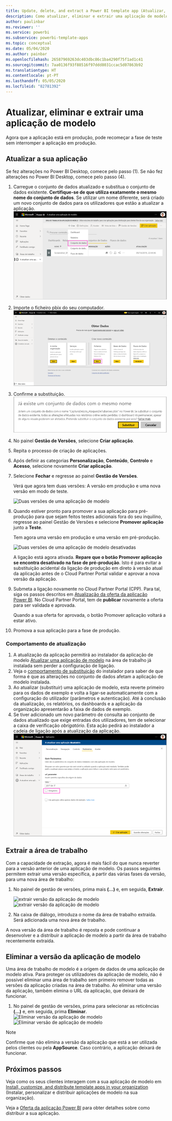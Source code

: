 ```yaml
---
title: Update, delete, and extract a Power BI template app (Atualizar, eliminar e extrair uma aplicação de modelo do Power BI)
description: Como atualizar, eliminar e extrair uma aplicação de modelo.
author: paulinbar
ms.reviewer: ''
ms.service: powerbi
ms.subservice: powerbi-template-apps
ms.topic: conceptual
ms.date: 05/04/2020
ms.author: painbar
ms.openlocfilehash: 26587969263dc403dbc86c1ba4290f75f1ad1c41
ms.sourcegitcommit: 7aa0136f93f88516f97ddd8031ccac5d07863b92
ms.translationtype: HT
ms.contentlocale: pt-PT
ms.lasthandoff: 05/05/2020
ms.locfileid: "82781392"
---
```

# <a name="update-delete-and-extract-template-app"></a>Atualizar, eliminar e extrair uma aplicação de modelo

Agora que a aplicação está em produção, pode recomeçar a fase de teste sem interromper a aplicação em produção.
## <a name="update-your-app"></a>Atualizar a sua aplicação

Se fez alterações no Power BI Desktop, comece pelo passo (1). Se não fez alterações no Power BI Desktop, comece pelo passo (4).

1. Carregue o conjunto de dados atualizado e substitua o conjunto de dados existente. **Certifique-se de que utiliza exatamente o mesmo nome do conjunto de dados**. Se utilizar um nome diferente, será criado um novo conjunto de dados para os utilizadores que estão a atualizar a aplicação.
![substituir conjunto de dados](media/service-template-apps-update-extract-delete/power-bi-template-app-upload-dataset.png)
1. Importe o ficheiro pbix do seu computador.
![substituir conjunto de dados](media/service-template-apps-update-extract-delete/power-bi-template-app-upload-dataset2.png)
1. Confirme a substituição.
![substituir conjunto de dados](media/service-template-apps-update-extract-delete/power-bi-template-app-upload-dataset3.png)

1. No painel **Gestão de Versões**, selecione **Criar aplicação**.
1. Repita o processo de criação de aplicações.
1. Após definir as categorias **Personalização**, **Conteúdo**, **Controlo** e **Acesso**, selecione novamente **Criar aplicação**.
1. Selecione **Fechar** e regresse ao painel **Gestão de Versões**.

   Verá que agora tem duas versões: A versão em produção e uma nova versão em modo de teste.

    ![Duas versões de uma aplicação de modelo](media/service-template-apps-update-extract-delete/power-bi-template-app-update1.png)

1. Quando estiver pronto para promover a sua aplicação para pré-produção para que sejam feitos testes adicionais fora do seu inquilino, regresse ao painel Gestão de Versões e selecione **Promover aplicação** junto a **Teste**.

   Tem agora uma versão em produção e uma versão em pré-produção.

   ![Duas versões de uma aplicação de modelo desativadas](media/service-template-apps-update-extract-delete/power-bi-template-app-update2.png)

   A ligação está agora ativada. **Repare que o botão Promover aplicação se encontra desativado na fase de pré-produção**. Isto é para evitar a substituição acidental da ligação de produção em direto à versão atual da aplicação antes de o Cloud Partner Portal validar e aprovar a nova versão da aplicação.

1. Submeta a ligação novamente no Cloud Partner Portal (CPP). Para tal, siga os passos descritos em [Atualização da oferta da aplicação Power BI](https://docs.microsoft.com/azure/marketplace/cloud-partner-portal/power-bi/cpp-update-existing-offer). No Cloud Partner Portal, tem de **publicar** novamente a oferta para ser validada e aprovada.

   Quando a sua oferta for aprovada, o botão Promover aplicação voltará a estar ativo. 
1. Promova a sua aplicação para a fase de produção.
   
### <a name="update-behavior"></a>Comportamento de atualização

1. A atualização da aplicação permitirá ao instalador da aplicação de modelo [Atualizar uma aplicação de modelo](service-template-apps-install-distribute.md#update-a-template-app) na área de trabalho já instalada sem perder a configuração de ligação.
1. Veja o [comportamento de substituição](service-template-apps-install-distribute.md#overwrite-behavior) do instalador para saber de que forma é que as alterações no conjunto de dados afetam a aplicação de modelo instalada.
1. Ao atualizar (substituir) uma aplicação de modelo, esta reverte primeiro para os dados de exemplo e volta a ligar-se automaticamente com a configuração do utilizador (parâmetros e autenticação). Até à conclusão da atualização, os relatórios, os dashboards e a aplicação da organização apresentarão a faixa de dados de exemplo.
1. Se tiver adicionado um novo parâmetro de consulta ao conjunto de dados atualizado que exige entradas dos utilizadores, tem de selecionar a caixa de verificação *obrigatório*. Esta ação pedirá ao instalador a cadeia de ligação após a atualização da aplicação.
 ![parâmetros obrigatórios](media/service-template-apps-update-extract-delete/power-bi-template-app-upload-dataset4.png)

## <a name="extract-workspace"></a>Extrair a área de trabalho
Com a capacidade de extração, agora é mais fácil do que nunca reverter para a versão anterior de uma aplicação de modelo. Os passos seguintes permitem extrair uma versão específica, a partir das várias fases da versão, para uma nova área de trabalho:

1. No painel de gestão de versões, prima mais **(...)** e, em seguida, **Extrair**.

    ![extrair versão da aplicação de modelo](media/service-template-apps-update-extract-delete/power-bi-template-app-extract.png) ![extrair versão da aplicação de modelo](media/service-template-apps-update-extract-delete/power-bi-template-app-extract-dialog.png)
2. Na caixa de diálogo, introduza o nome da área de trabalho extraída. Será adicionada uma nova área de trabalho.

A nova versão da área de trabalho é reposta e pode continuar a desenvolver e a distribuir a aplicação de modelo a partir da área de trabalho recentemente extraída.

## <a name="delete-template-app-version"></a>Eliminar a versão da aplicação de modelo
Uma área de trabalho de modelo é a origem de dados de uma aplicação de modelo ativa. Para proteger os utilizadores da aplicação de modelo, não é possível eliminar uma área de trabalho sem primeiro remover todas as versões da aplicação criadas na área de trabalho.
Ao eliminar uma versão da aplicação, também elimina o URL da aplicação, que deixará de funcionar.

1. No painel de gestão de versões, prima para selecionar as reticências **(...)** e, em seguida, prima **Eliminar**.
 ![Eliminar versão da aplicação de modelo](media/service-template-apps-update-extract-delete/power-bi-template-app-delete.png)
 ![Eliminar versão de aplicação de modelo](media/service-template-apps-update-extract-delete/power-bi-template-app-delete-dialog.png)

>[!NOTE]
>Confirme que não elimina a versão da aplicação que está a ser utilizada pelos clientes ou pela **AppSource**. Caso contrário, a aplicação deixará de funcionar.

## <a name="next-steps"></a>Próximos passos

Veja como os seus clientes interagem com a sua aplicação de modelo em [Install, customize, and distribute template apps in your organization](service-template-apps-install-distribute.md) (Instalar, personalizar e distribuir aplicações de modelo na sua organização).

Veja a [Oferta da aplicação Power BI](https://docs.microsoft.com/azure/marketplace/cloud-partner-portal/power-bi/cpp-power-bi-offer) para obter detalhes sobre como distribuir a sua aplicação.
